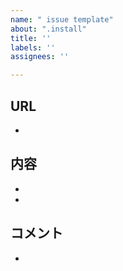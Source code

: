 ```yaml
---
name: " issue template"
about: ".install"
title: ''
labels: ''
assignees: ''

---
```


## URL
- 

## 内容
- 
- 

## コメント
-
